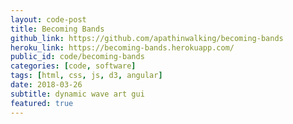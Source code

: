 ```yaml
---
layout: code-post
title: Becoming Bands
github_link: https://github.com/apathinwalking/becoming-bands
heroku_link: https://becoming-bands.herokuapp.com/
public_id: code/becoming-bands
categories: [code, software]
tags: [html, css, js, d3, angular]
date: 2018-03-26
subtitle: dynamic wave art gui
featured: true
---
```

